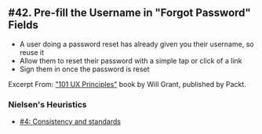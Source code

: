 ## #42. Pre-fill the Username in "Forgot Password" Fields
-  A user doing a password reset has already given you their username, so reuse it
-  Allow them to reset their password with a simple tap or click of a link
-  Sign them in once the password is reset

Excerpt From: ["101 UX Principles"](https://www.packtpub.com/web-development/101-ux-principles) book by Will Grant, published by Packt.

### Nielsen's Heuristics
- [#4: Consistency and standards](https://github.com/fullcircle23/fullcircle23.github.io/blob/master/2020/ui-ux/ui-ux-principles-and-best-practices.md#4-consistency-and-standards)
